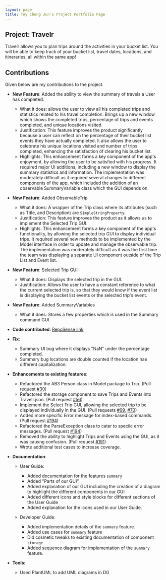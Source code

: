 ```yaml
---
layout: page 
title: Tey Cheng Jun's Project Portfolio Page
---
```


## Project: Travelr
Travelr allows you to plan trips around the activities in your bucket list. You will be able to keep track of your bucket list, travel dates, locations, and itineraries, all within the same app!

## Contributions

Given below are my contributions to the project.

* **New Feature**: Added the ability to view the summary of travels a User has completed.
  * What it does: allows the user to view all his completed trips and statistics related to his travel completion. Brings up a new window which shows the completed trips, percentage of trips and events completed, and unique locations visited.
  * Justification: This feature improves the product significantly because a user can reflect on the percentage of their bucket list events they have actually completed. It also allows the user to celebrate his unique locations visited and number of trips completed, enhancing the satisfaction of clearing his bucket list.
  * Highlights: This enhancement forms a key component of the app's enjoyment, by allowing the user to be satisfied with his progress. It required major UI additions, including a new window to display the summary statistics and information. The implementation was moderately difficult as it required several changes to different components of the app, which included the addition of an observable SummaryVariable class which the GUI depends on.

* **New Feature**: Added ObservableTrip
  * What it does: A wrapper of the Trip class where its attributes (such as Title, and Description) are `SimpleStringProperty`.
  * Justification: This feature improves the product as it allows us to implement the Selected Trip GUI. 
  * Highlights: This enhancement forms a key component of the app's functionality, by allowing the selected trip GUI to display individual trips. It required several new methods to be implemented by the Model interface in order to update and manage the observable trip. The implementation was moderately difficult as it was the first time the team was displaying a separate UI component outside of the Trip List and Event list.

* **New Feature**: Selected Trip GUI
  * What it does: Displays the selected trip in the GUI.
  * Justification: Allows the user to have a constant reference to what the current selected trip is, so that they would know if the event list is displaying the bucket list events or the selected trip's event.

* **New Feature**: Added SummaryVariables
  * What it does: Stores a few properties which is used in the Summary command GUI.

* **Code contributed**: [RepoSense link](https://nus-cs2103-ay2223s1.github.io/tp-dashboard/?search=cjun1039&breakdown=true)

* **Fix**: 
  * Summary UI bug where it displays "NaN" under the percentage completed.
  * Summary bug locations are double counted if the location hae different capitalization.

* **Enhancements to existing features**:
  * Refactored the AB3 Person class in Model package to Trip. (Pull request [\#30](https://github.com/AY2223S1-CS2103T-W17-1/tp/pull/30))
  * Refactored the storage component to save Trips and Events into Travelr.json. (Pull request [\#56](https://github.com/AY2223S1-CS2103T-W17-1/tp/pull/56))
  * Implement the Select Trip GUI, allowing the selected trip to be displayed individually in the GUI. (Pull requests [\#69](https://github.com/AY2223S1-CS2103T-W17-1/tp/pull/69), [\#70](https://github.com/AY2223S1-CS2103T-W17-1/tp/pull/70))
  * Added more specific Error message for index-based commands. (Pull request [\#194](https://github.com/AY2223S1-CS2103T-W17-1/tp/pull/194))
  * Refactored the ParseException class to cater to speciic error messages. (Pull request [\#194](https://github.com/AY2223S1-CS2103T-W17-1/tp/pull/194))
  * Removed the ability to highlight Trips and Events using the GUI, as it was causng confusion. (Pull request [\#191](https://github.com/AY2223S1-CS2103T-W17-1/tp/pull/191))
  * Wrote additional test cases to increase coverage.

* **Documentation**:
  * User Guide:
    * Added documentation for the features `summary`
    * Added "Parts of our GUI"
    * Added explanation of our GUI including the creation of a diagram to highlight the different components in our GUI
    * Added different icons and style blocks for different sections of the User Guide
    * Added explanation for the icons used in our User Guide.

  * Developer Guide:
    * Added implementation details of the `summary` feature.
    * Added use cases for `summary` feature
    * Did cosmetic tweaks to existing documentation of component `storage`
    * Added sequence diagram for implementation of the `summary` feature.

* **Tools**:
  * Used PlantUML to add UML diagrams in DG

